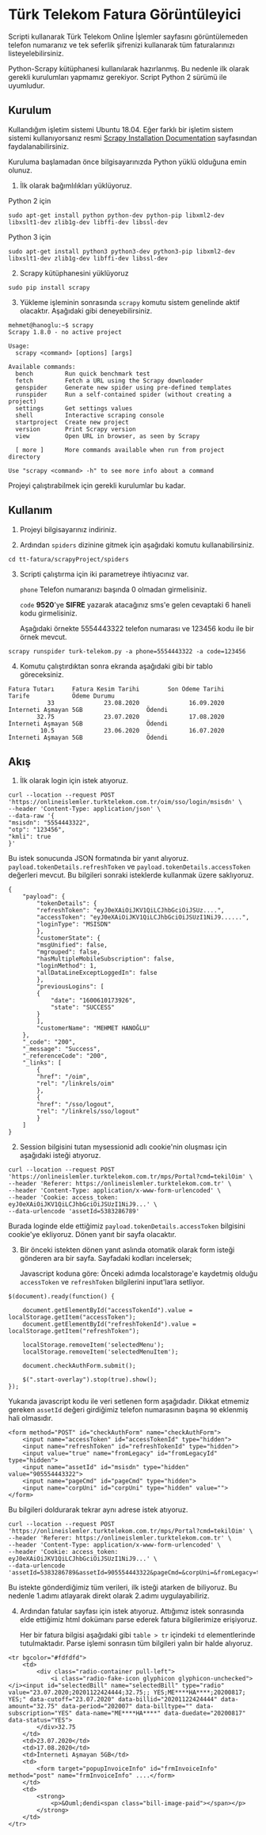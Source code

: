 # Türk Telekom Fatura Görüntüleyici

Scripti kullanarak Türk Telekom Online İşlemler sayfasını görüntülemeden telefon numaranız ve tek seferlik şifrenizi kullanarak tüm faturalarınızı listeyelebilirsiniz.

Python-Scrapy kütüphanesi kullanılarak hazırlanmış. Bu nedenle ilk olarak gerekli kurulumları yapmamız gerekiyor. Script Python 2 sürümü ile uyumludur.



## Kurulum

Kullandığım işletim sistemi Ubuntu 18.04. Eğer farklı bir işletim sistem sistemi kullanıyorsanız resmi [Scrapy Installation Documentation]  sayfasından faydalanabilirsiniz. 

Kuruluma başlamadan önce bilgisayarınızda Python yüklü olduğuna emin olunuz.

1. İlk olarak bağımlılıkları yüklüyoruz.

Python 2 için 

```
sudo apt-get install python python-dev python-pip libxml2-dev libxslt1-dev zlib1g-dev libffi-dev libssl-dev
```
   
Python 3 için 

```
sudo apt-get install python3 python3-dev python3-pip libxml2-dev libxslt1-dev zlib1g-dev libffi-dev libssl-dev
```
   
2. Scrapy kütüphanesini yüklüyoruz

```
sudo pip install scrapy
```

3. Yükleme işleminin sonrasında `scrapy` komutu sistem genelinde aktif olacaktır. Aşağıdaki gibi deneyebilirsiniz.

```
mehmet@hanoglu:~$ scrapy
Scrapy 1.8.0 - no active project

Usage:
  scrapy <command> [options] [args]

Available commands:
  bench         Run quick benchmark test
  fetch         Fetch a URL using the Scrapy downloader
  genspider     Generate new spider using pre-defined templates
  runspider     Run a self-contained spider (without creating a project)
  settings      Get settings values
  shell         Interactive scraping console
  startproject  Create new project
  version       Print Scrapy version
  view          Open URL in browser, as seen by Scrapy

  [ more ]      More commands available when run from project directory

Use "scrapy <command> -h" to see more info about a command
```

Projeyi çalıştırabilmek için gerekli kurulumlar bu kadar. 



## Kullanım

1. Projeyi bilgisayarınız indiriniz.

2. Ardından `spiders` dizinine gitmek için aşağıdaki komutu kullanabilirsiniz.

```
cd tt-fatura/scrapyProject/spiders
```

3. Scripti çalıştırma için iki parametreye ihtiyacınız var. 

   `phone` Telefon numaranızı başında 0 olmadan girmelisiniz.

   `code` **9520**'ye **SIFRE** yazarak atacağınız sms'e gelen cevaptaki 6 haneli kodu girmelisiniz.

   Aşağıdaki örnekte 5554443322 telefon numarası ve 123456 kodu ile bir örnek mevcut.

```
scrapy runspider turk-telekom.py -a phone=5554443322 -a code=123456
```

4. Komutu çalıştırdıktan sonra ekranda aşağıdaki gibi bir tablo göreceksiniz.

```
Fatura Tutarı     Fatura Kesim Tarihi        Son Ödeme Tarihi                  Tarife            Ödeme Durumu
           33              23.08.2020              16.09.2020   İnterneti Aşmayan 5GB                  Ödendi
        32.75              23.07.2020              17.08.2020   İnterneti Aşmayan 5GB                  Ödendi
         10.5              23.06.2020              16.07.2020   İnterneti Aşmayan 5GB                  Ödendi
```



## Akış

1. İlk olarak login için istek atıyoruz.

```
curl --location --request POST 'https://onlineislemler.turktelekom.com.tr/oim/sso/login/msisdn' \
--header 'Content-Type: application/json' \
--data-raw '{
"msisdn": "5554443322",
"otp": "123456",
"kmli": true
}'
```

   Bu istek sonucunda JSON formatında bir yanıt alıyoruz. `payload.tokenDetails.refreshToken` ve `payload.tokenDetails.accessToken` değerleri mevcut. Bu bilgileri sonraki isteklerde kullanmak üzere saklıyoruz.

```
{
	"payload": {
		"tokenDetails": {
		"refreshToken": "eyJ0eXAiOiJKV1QiLCJhbGciOiJSUz....",
		"accessToken": "eyJ0eXAiOiJKV1QiLCJhbGciOiJSUzI1NiJ9......",
		"loginType": "MSISDN"
		},
		"customerState": {
		"msgUnified": false,
		"mgrouped": false,
		"hasMultipleMobileSubscription": false,
		"loginMethod": 1,
		"allDataLineExceptLoggedIn": false
		},
		"previousLogins": [
		{
			"date": "1600610173926",
			"state": "SUCCESS"
		}
		],
		"customerName": "MEHMET HANOĞLU"
	},
	"_code": "200",
	"_message": "Success",
	"_referenceCode": "200",
	"_links": [
		{
		"href": "/oim",
		"rel": "/linkrels/oim"
		},
		{
		"href": "/sso/logout",
		"rel": "/linkrels/sso/logout"
		}
	]
}
```


2. Session bilgisini tutan mysessionid adlı cookie'nin oluşması için aşağıdaki isteği atıyoruz.

```
curl --location --request POST 'https://onlineislemler.turktelekom.com.tr/mps/Portal?cmd=tekilOim' \
--header 'Referer: https://onlineislemler.turktelekom.com.tr' \
--header 'Content-Type: application/x-www-form-urlencoded' \
--header 'Cookie: access_token: eyJ0eXAiOiJKV1QiLCJhbGciOiJSUzI1NiJ9...' \
--data-urlencode 'assetId=5383286789'
```

   Burada loginde elde ettiğimiz `payload.tokenDetails.accessToken`  bilgisini cookie'ye ekliyoruz. Dönen yanıt bir sayfa olacaktır.

   

3. Bir önceki istekten dönen yanıt aslında otomatik olarak form isteği gönderen ara bir sayfa. Sayfadaki kodları incelersek;

   Javascript koduna göre: Önceki adımda localstorage'e kaydetmiş olduğu `accessToken` ve `refreshToken`  bilgilerini input'lara setliyor.

```
$(document).ready(function() {

	document.getElementById("accessTokenId").value = localStorage.getItem("accessToken");
	document.getElementById("refreshTokenId").value = localStorage.getItem("refreshToken");

	localStorage.removeItem('selectedMenu');
	localStorage.removeItem('selectedMenuItem');

	document.checkAuthForm.submit();

	$(".start-overlay").stop(true).show();
});
```

   Yukarıda javascript kodu ile veri setlenen form aşağıdadır. Dikkat etmemiz gereken `assetId` değeri girdiğimiz telefon numarasının başına `90` eklenmiş hali olmasıdır.

```
<form method="POST" id="checkAuthForm" name="checkAuthForm">
	<input name="accessToken" id="accessTokenId" type="hidden">
	<input name="refreshToken" id="refreshTokenId" type="hidden">
	<input value="true" name="fromLegacy" id="fromLegacyId" type="hidden">
	<input name="assetId" id="msisdn" type="hidden" value="905554443322">
	<input name="pageCmd" id="pageCmd" type="hidden">
	<input name="corpUni" id="corpUni" type="hidden" value="">
</form>
```
   
   Bu bilgileri doldurarak tekrar aynı adrese istek atıyoruz.

```
curl --location --request POST 'https://onlineislemler.turktelekom.com.tr/mps/Portal?cmd=tekilOim' \
--header 'Referer: https://onlineislemler.turktelekom.com.tr' \
--header 'Content-Type: application/x-www-form-urlencoded' \
--header 'Cookie: access_token: eyJ0eXAiOiJKV1QiLCJhbGciOiJSUzI1NiJ9...' \
--data-urlencode 'assetId=5383286789&assetId=905554443322&pageCmd=&corpUni=&fromLegacy=true&refreshToken=eyJ0eXAiOiJKV1QiLCJhbGciOiJSUz....&accessToken=eyJ0eXAiOiJKV1QiLCJhbGciOiJSUzI1NiJ9...'
```
   
   Bu istekte gönderdiğimiz tüm verileri, ilk isteği atarken de biliyoruz. Bu nedenle 1.adımı atlayarak direkt olarak 2.adımı uygulayabiliriz.



4. Ardından fatular sayfası için istek atıyoruz. Attığımız istek sonrasında elde ettiğimiz html dokümanı parse ederek fatura bilgilerimize erişiyoruz.

   Her bir fatura bilgisi aşağıdaki gibi `table > tr` içindeki `td` elementlerinde tutulmaktadır. Parse işlemi sonrasın tüm bilgileri yalın bir halde alıyoruz.
   

```
<tr bgcolor="#fdfdfd">
	<td>
		<div class="radio-container pull-left">
			<i class="radio-fake-icon glyphicon glyphicon-unchecked"></i><input id="selectedBill" name="selectedBill" type="radio" value="23.07.2020;20201122424444;32.75;; YES;ME****HA****;20200817; YES;" data-cutoff="23.07.2020" data-billid="20201122424444" data-amount="32.75" data-period="202007" data-billtype="" data-subscription="YES" data-name="ME****HA****" data-duedate="20200817" data-status="YES">
		</div>32.75
	</td>
	<td>23.07.2020</td>
	<td>17.08.2020</td>
	<td>İnterneti Aşmayan 5GB</td>
	<td>
		<form target="popupInvoiceInfo" id="frmInvoiceInfo" method="post" name="frmInvoiceInfo" ....</form>
	</td>
	<td>
		<strong>
			<p>&Ouml;dendi<span class="bill-image-paid"></span></p>
		</strong>
	</td>
</tr>
```


[Scrapy Installation Documentation]: https://docs.scrapy.org/en/latest/intro/install.html

